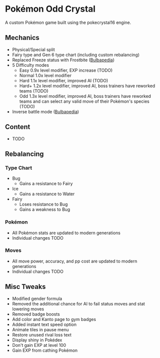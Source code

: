 # Pokémon Odd Crystal

A custom Pokémon game built using the pokecrystal16 engine.

## Mechanics

* Physical/Special split
* Fairy type and Gen 6 type chart (including custom rebalancing)
* Replaced Freeze status with Frostbite ([Bulbapedia](https://bulbapedia.bulbagarden.net/wiki/Status_condition#Frostbite))
* 5 Difficulty modes
	* Easy		0.9x level modifier, EXP increase (TODO)
	* Normal	1.0x level modifier
	* Hard		1.1x level modifier, improved AI (TODO)
	* Hard+		1.2x level modifier, improved AI, boss trainers have reworked teams (TODO)
	* Odd		1.3x level modifier, improved AI, boss trainers have reworked teams and can select any valid move of their Pokémon's species (TODO)
* Inverse battle mode ([Bulbapedia](https://bulbapedia.bulbagarden.net/wiki/Inverse_Battle))

## Content

* TODO

## Rebalancing

### Type Chart

* Bug
	* Gains a resistance to Fairy
* Ice
	* Gains a resistance to Water
* Fairy
	* Loses resistance to Bug
	* Gains a weakness to Bug

### Pokémon

* All Pokémon stats are updated to modern generations
* Individual changes TODO

### Moves

* All move power, accuracy, and pp cost are updated to modern generations
* Individual changes TODO

## Misc Tweaks

* Modified gender formula
* Removed the additional chance for AI to fail status moves and stat lowering moves
* Removed badge boosts
* Add color and Kanto page to gym badges
* Added instant text speed option
* Animate tiles in pause menu
* Restore unused rival loss text
* Display shiny in Pokédex
* Don't gain EXP at level 100
* Gain EXP from cathing Pokémon
